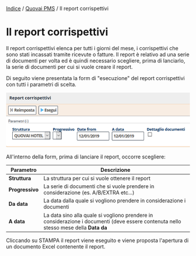 [Indice](index.md) / [Quovai PMS](quovai-pms-it.md) / Il report corrispettivi


# Il report corrispettivi

Il report corrispettivi elenca per tutti i giorni del mese, i corrispettivi che sono stati incassati tramite ricevute o fatture. Il report è relativo ad una serie di documenti per volta ed è quindi necessario scegliere, prima di lanciarlo, la serie di documenti per cui si vuole creare il report.

Di seguito viene presentata la form di "esecuzione" del report corrispettivi con tutti i parametri di scelta.

![](images/report-corrispettivi-001.png)

All'interno della form, prima di lanciare il report, occorre scegliere:


|**Parametro**|**Descrizione**|
|--|--|
|**Struttura**|La struttura per cui si vuole ottenere il report|
|**Progressivo**|La serie di documenti che si vuole prendere in considerazione (es. A/B/EXTRA etc...)|
|**Da data**|La data dalla quale si vogliono prendere in considerazione i documenti|
|**A data**|La data sino alla quale si vogliono prendere in considerazione i documenti (deve essere contenuta nello stesso mese della **Data da**| 

Cliccando su STAMPA il report viene eseguito e viene proposta l'apertura di un documento Excel contenente il report. 